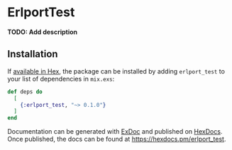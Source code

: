 # ErlportTest

**TODO: Add description**

## Installation

If [available in Hex](https://hex.pm/docs/publish), the package can be installed
by adding `erlport_test` to your list of dependencies in `mix.exs`:

```elixir
def deps do
  [
    {:erlport_test, "~> 0.1.0"}
  ]
end
```

Documentation can be generated with [ExDoc](https://github.com/elixir-lang/ex_doc)
and published on [HexDocs](https://hexdocs.pm). Once published, the docs can
be found at <https://hexdocs.pm/erlport_test>.

